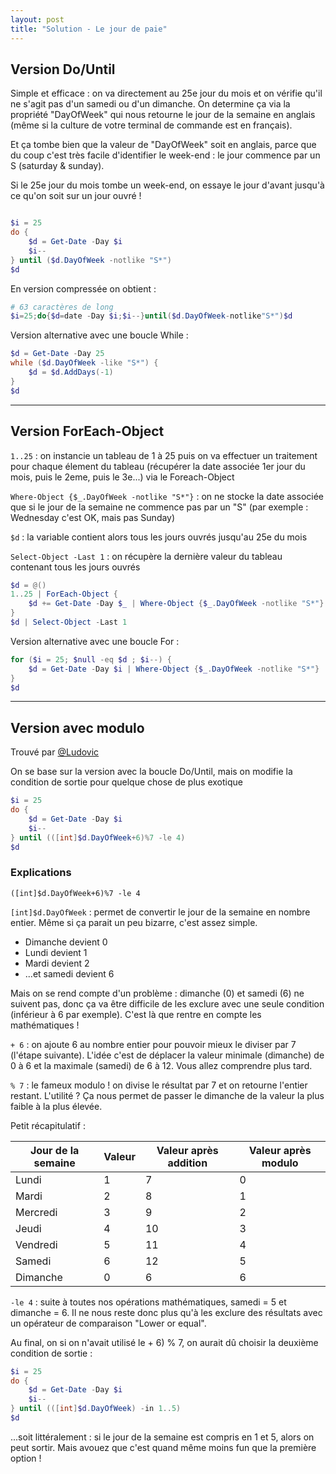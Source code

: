 ```yaml
---
layout: post
title: "Solution - Le jour de paie"
---
```


## Version Do/Until

Simple et efficace : on va directement au 25e jour du mois et on vérifie qu'il ne s'agit pas d'un samedi ou d'un dimanche. On determine ça via la propriété "DayOfWeek" qui nous retourne le jour de la semaine en anglais (même si la culture de votre terminal de commande est en français). 

Et ça tombe bien que la valeur de "DayOfWeek" soit en anglais, parce que du coup c'est très facile d'identifier le week-end : le jour commence par un S (saturday & sunday).

Si le 25e jour du mois tombe un week-end, on essaye le jour d'avant jusqu'à ce qu'on soit sur un jour ouvré !

```powershell

$i = 25
do {
    $d = Get-Date -Day $i
    $i--
} until ($d.DayOfWeek -notlike "S*")
$d

```

En version compressée on obtient :

```powershell
# 63 caractères de long
$i=25;do{$d=date -Day $i;$i--}until($d.DayOfWeek-notlike"S*")$d
```

Version alternative avec une boucle While :

```powershell
$d = Get-Date -Day 25
while ($d.DayOfWeek -like "S*") {
    $d = $d.AddDays(-1)
}
$d
```

---

## Version ForEach-Object

`1..25` : on instancie un tableau de 1 à 25 puis on va effectuer un traitement pour chaque élement du tableau (récupérer la date associée 1er jour du mois, puis le 2eme, puis le 3e...) via le Foreach-Object

`Where-Object {$_.DayOfWeek -notlike "S*"}` : on ne stocke la date associée que si le jour de la semaine ne commence pas par un "S" (par exemple : Wednesday c'est OK, mais pas Sunday)

`$d` : la variable contient alors tous les jours ouvrés jusqu'au 25e du mois

`Select-Object -Last 1` : on récupère la dernière valeur du tableau contenant tous les jours ouvrés

```powershell
$d = @()
1..25 | ForEach-Object { 
    $d += Get-Date -Day $_ | Where-Object {$_.DayOfWeek -notlike "S*"} 
}
$d | Select-Object -Last 1
```

Version alternative avec une boucle For :

```powershell
for ($i = 25; $null -eq $d ; $i--) {
    $d = Get-Date -Day $i | Where-Object {$_.DayOfWeek -notlike "S*"}
}
$d
```

---

## Version avec modulo

Trouvé par [@Ludovic]()

On se base sur la version avec la boucle Do/Until, mais on modifie la condition de sortie pour quelque chose de plus exotique

```powershell
$i = 25
do {
    $d = Get-Date -Day $i
    $i--
} until (([int]$d.DayOfWeek+6)%7 -le 4)
$d
```

### Explications

`([int]$d.DayOfWeek+6)%7 -le 4`

`[int]$d.DayOfWeek` : permet de convertir le jour de la semaine en nombre entier. Même si ça parait un peu bizarre, c'est assez simple.

- Dimanche devient 0
- Lundi devient 1
- Mardi devient 2
- ...et samedi devient 6

Mais on se rend compte d'un problème : dimanche (0) et samedi (6) ne suivent pas, donc ça va être difficile de les exclure avec une seule condition (inférieur à 6 par exemple). C'est là que rentre en compte les mathématiques !

`+ 6` : on ajoute 6 au nombre entier pour pouvoir mieux le diviser par 7 (l'étape suivante). L'idée c'est de déplacer la valeur minimale (dimanche) de 0 à 6 et la maximale (samedi) de 6 à 12. Vous allez comprendre plus tard.

`% 7` : le fameux modulo ! on divise le résultat par 7 et on retourne l'entier restant. L'utilité ? Ça nous permet de passer le dimanche de la valeur la plus faible à la plus élevée.

Petit récapitulatif :

Jour de la semaine | Valeur | Valeur après addition | Valeur après modulo
------------------ | ------ | --------------------- | -------------------
Lundi | 1 | 7 | 0
Mardi | 2 | 8 | 1
Mercredi | 3 | 9 | 2
Jeudi | 4 | 10 | 3
Vendredi | 5 | 11 | 4
Samedi | 6 | 12 | 5
Dimanche | 0 | 6 | 6

`-le 4` : suite à toutes nos opérations mathématiques, samedi = 5 et dimanche = 6. Il ne nous reste donc plus qu'à les exclure des résultats avec un opérateur de comparaison "Lower or equal".

Au final, on si on n'avait utilisé le + 6) % 7, on aurait dû choisir la deuxième condition de sortie :

```powershell
$i = 25
do {
    $d = Get-Date -Day $i
    $i--
} until (([int]$d.DayOfWeek) -in 1..5)
$d
```

...soit littéralement : si le jour de la semaine est compris en 1 et 5, alors on peut sortir. Mais avouez que c'est quand même moins fun que la première option !